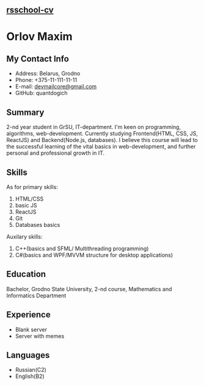 ## [rsschool-cv](https://www.wikipedia.org)

# Orlov Maxim

## My Contact Info

* Address: Belarus, Grodno
* Phone: +375-11-111-11-11
* E-mail: devmailcore@gmail.com
* GitHub: quantdogich
## Summary

2-nd year student in GrSU, IT-department. I'm keen on programming, algorithms, web-development.
Currently studying Frontend(HTML, CSS, JS, ReactJS) and Backend(Node.js, databases). I believe
this course will lead to the successful learning of the vital basics in web-development, and
further personal and professional growth in IT.
## Skills

As for primary skills:
1. HTML/CSS
2. basic JS
3. ReactJS
4. Git
5. Databases basics

Auxilary skills:
1. C++(basics and SFML/ Multithreading programming)
2. C#(basics and WPF/MVVM structure for desktop applications)
## Education

Bachelor, Grodno State University, 2-nd course, Mathematics and Informatics Department
## Experience

* Blank server
* Server with memes
## Languages

* Russian(C2)
* English(B2)
